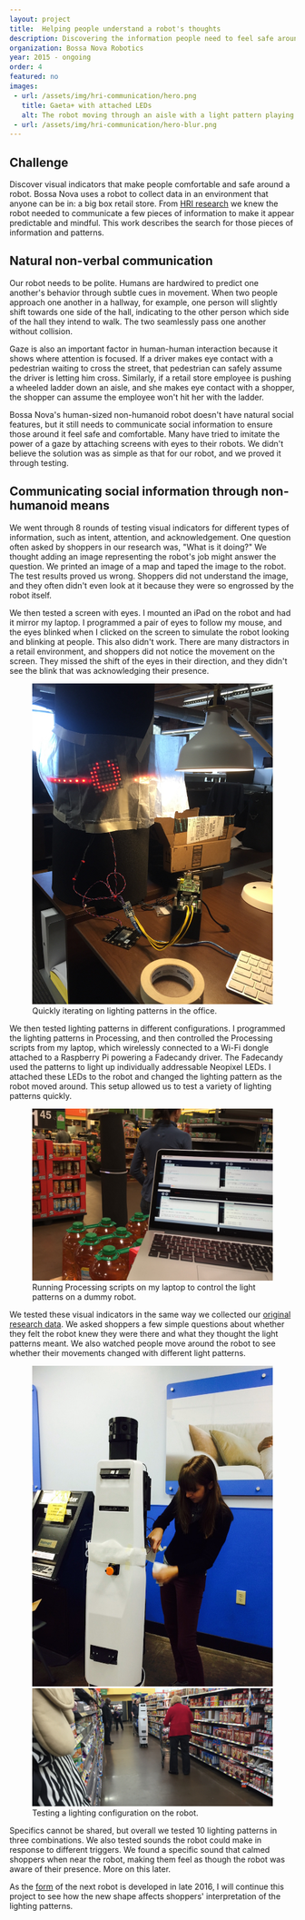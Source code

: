 ```yaml
---
layout: project
title:  Helping people understand a robot's thoughts
description: Discovering the information people need to feel safe around a robot, and designing lighting patterns to communicate that information.
organization: Bossa Nova Robotics
year: 2015 - ongoing
order: 4
featured: no
images: 
 - url: /assets/img/hri-communication/hero.png
   title: Gaeta+ with attached LEDs
   alt: The robot moving through an aisle with a light pattern playing.
 - url: /assets/img/hri-communication/hero-blur.png
---
```


<h2 class="first">Challenge</h2>

Discover visual indicators that make people comfortable and safe around a robot. Bossa Nova uses a robot to collect data in an environment that anyone can be in: a big box retail store. From <a href="../projects/hri-research.html">HRI research</a> we knew the robot needed to communicate a few pieces of information to make it appear predictable and mindful. This work describes the search for those pieces of information and patterns. 

## Natural non-verbal communication

Our robot needs to be polite. Humans are hardwired to predict one another's behavior through subtle cues in movement. When two people approach one another in a hallway, for example, one person will slightly shift towards one side of the hall, indicating to the other person which side of the hall they intend to walk. The two seamlessly pass one another without collision. 

Gaze is also an important factor in human-human interaction because it shows where attention is focused. If a driver makes eye contact with a pedestrian waiting to cross the street, that pedestrian can safely assume the driver is letting him cross. Similarly, if a retail store employee is pushing a wheeled ladder down an aisle, and she makes eye contact with a shopper, the shopper can assume the employee won't hit her with the ladder.

Bossa Nova's human-sized non-humanoid robot doesn't have natural social features, but it still needs to communicate social information to ensure those around it feel safe and comfortable. Many have tried to imitate the power of a gaze by attaching screens with eyes to their robots. We didn't believe the solution was as simple as that for our robot, and we proved it through testing.

## Communicating social information through non-humanoid means

We went through 8 rounds of testing visual indicators for different types of information, such as intent, attention, and acknowledgement. One question often asked by shoppers in our research was, "What is it doing?" We thought adding an image representing the robot's job might answer the question. We printed an image of a map and taped the image to the robot. The test results proved us wrong. Shoppers did not understand the image, and they often didn't even look at it because they were so engrossed by the robot itself.

We then tested a screen with eyes. I mounted an iPad on the robot and had it mirror my laptop. I programmed a pair of eyes to follow my mouse, and the eyes blinked when I clicked on the screen to simulate the robot looking and blinking at people. This also didn't work. There are many distractors in a retail environment, and shoppers did not notice the movement on the screen. They missed the shift of the eyes in their direction, and they didn't see the blink that was acknowledging their presence. 

<figure><img class="image nine columns" src="/assets/img/hri-communication/image-4.JPG"><figcaption class="image nine columns">Quickly iterating on lighting patterns in the office.</figcaption></figure>

We then tested lighting patterns in different configurations. I programmed the lighting patterns in Processing, and then controlled the Processing scripts from my laptop, which wirelessly connected to a Wi-Fi dongle attached to a Raspberry Pi powering a Fadecandy driver. The Fadecandy used the patterns to light up individually addressable Neopixel LEDs. I attached these LEDs to the robot and changed the lighting pattern as the robot moved around. This setup allowed us to test a variety of lighting patterns quickly.

<figure><img class="image nine columns" src="/assets/img/hri-communication/image-1.JPG"><figcaption class="image nine columns">Running Processing scripts on my laptop to control the light patterns on a dummy robot.</figcaption></figure>

We tested these visual indicators in the same way we collected our <a href="">original research data</a>. We asked shoppers a few simple questions about whether they felt the robot knew they were there and what they thought the light patterns meant. We also watched people move around the robot to see whether their movements changed with different light patterns. 

<figure><img class="image six columns" src="/assets/img/hri-communication/image-2.jpg"><img class="image nine columns" src="/assets/img/hri-communication/image-3.png"><figcaption class="image nine columns">Testing a lighting configuration on the robot.</figcaption></figure>

Specifics cannot be shared, but overall we tested 10 lighting patterns in three combinations. We also tested sounds the robot could make in response to different triggers. We found a specific sound that calmed shoppers when near the robot, making them feel as though the robot was aware of their presence. More on this later.

As the <a href="../projects/hri-research.html">form</a> of the next robot is developed in late 2016, I will continue this project to see how the new shape affects shoppers' interpretation of the lighting patterns.
